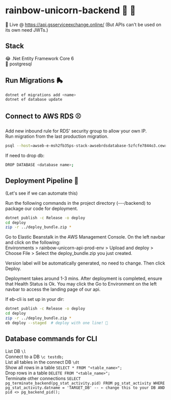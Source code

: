 # rainbow-unicorn-backend 🌈 🦄

📡 Live @ https://api.gsserviceexchange.online/
(But APIs can't be used on its own need JWTs.)

## Stack
😂 .Net Entity Framework Core 6  
🔢 postgresql

## Run Migrations 🛼
```sh
dotnet ef migrations add <name>
dotnet ef database update
```

## Connect to AWS RDS ⚾️
Add new inbound rule for RDS' security group to allow your own IP.  
Run migration from the last production migration.  
```sh
psql --host=awseb-e-msh2fb35ps-stack-awsebrdsdatabase-5zfcfe7844o3.cewrunjgyijw.ap-southeast-1.rds.amazonaws.com --port=5432 --username=cherylperyl --dbname=postgres    
```
  
If need to drop db:
```sh
DROP DATABASE <database name>;
```
  
## Deployment Pipeline 🏁
(Let's see if we can automate this)  
  
Run the following commands in the project directory (---/backend) to package our code for deployment.
```sh
dotnet publish -c Release -o deploy
cd deploy
zip -r ../deploy_bundle.zip *
```
Go to Elastic Beanstalk in the AWS Management Console. On the left navbar and click on the following:  
Environments > rainbow-unicorn-api-prod-env > Upload and deploy > Choose File > Select the deploy_bundle.zip you just created.  
  
Version label will be automatically generated, no need to change. Then click Deploy.  
  
Deployment takes around 1-3 mins. After deployment is completed, ensure that Health Status is Ok. You may click the Go to Environment on the left navbar to access the landing page of our api.  
  
If eb-cli is set up in your dir:  
```sh
dotnet publish -c Release -o deploy
cd deploy
zip -r ../deploy_bundle.zip *
eb deploy --staged  # deploy with one line! 🙂
```

## Database commands for CLI
List DB ```\l```  
Connect to a DB ```\c testdb;```  
List all tables in the connect DB ```\dt```  
Show all rows in a table ```SELECT * FROM "<table_name>";```  
Drop rows in a table ```DELETE FROM "<table_name>";```  
Terminate other connections ```SELECT pg_terminate_backend(pg_stat_activity.pid)
FROM pg_stat_activity
WHERE pg_stat_activity.datname = 'TARGET_DB' -- ← change this to your DB
AND pid <> pg_backend_pid();```  
